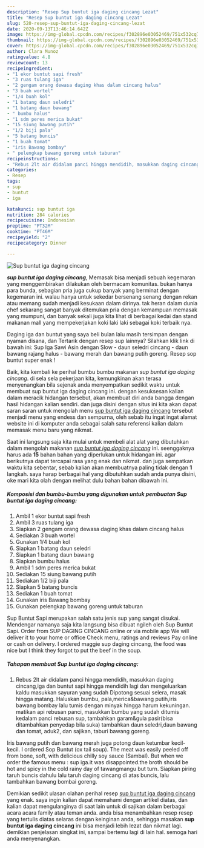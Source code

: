 ```yaml
---
description: "Resep Sup buntut iga daging cincang Lezat"
title: "Resep Sup buntut iga daging cincang Lezat"
slug: 520-resep-sup-buntut-iga-daging-cincang-lezat
date: 2020-09-13T13:46:14.642Z
image: https://img-global.cpcdn.com/recipes/f302896e03052469/751x532cq70/sup-buntut-iga-daging-cincang-foto-resep-utama.jpg
thumbnail: https://img-global.cpcdn.com/recipes/f302896e03052469/751x532cq70/sup-buntut-iga-daging-cincang-foto-resep-utama.jpg
cover: https://img-global.cpcdn.com/recipes/f302896e03052469/751x532cq70/sup-buntut-iga-daging-cincang-foto-resep-utama.jpg
author: Clara Munoz
ratingvalue: 4.8
reviewcount: 13
recipeingredient:
- "1 ekor buntut sapi fresh"
- "3 ruas tulang iga"
- "2 gengam orang dewasa daging khas dalam cincang halus"
- "3 buah wortel"
- "1/4 buah kol"
- "1 batang daun seledri"
- "1 batang daun bawang"
- " bumbu halus"
- "1 sdm peres merica bukat"
- "15 siung bawang putih"
- "1/2 biji pala"
- "5 batang buncis"
- "1 buah tomat"
- "iris Bawang bombay"
- " pelengkap bawang goreng untuk taburan"
recipeinstructions:
- "Rebus 2lt air didalam panci hingga mendidih, masukkan daging cincang,iga dan buntut sapi hingga mendidih lagi dan mengeluarkan kaldu masukkan sayuran yang sudah Dipotong sesuai selera, masak hingga matang. Haluskan bumbu, pala,merica&amp;bawang putih,iris bawang bombay lalu tumis dengan minyak hingga harum kekuningan. matikan api rebusan panci, masukkan bumbu yang sudah ditumis kedalam panci rebusan sup, tambahkan garam&amp;gula pasir(bisa ditambahkan penyedap bila suka) tambahkan daun seledri,daun bawang dan tomat, aduk2, dan sajikan, taburi bawang goreng."
categories:
- Resep
tags:
- sup
- buntut
- iga

katakunci: sup buntut iga 
nutrition: 284 calories
recipecuisine: Indonesian
preptime: "PT32M"
cooktime: "PT46M"
recipeyield: "2"
recipecategory: Dinner

---
```



![Sup buntut iga daging cincang](https://img-global.cpcdn.com/recipes/f302896e03052469/751x532cq70/sup-buntut-iga-daging-cincang-foto-resep-utama.jpg)

<b><i>sup buntut iga daging cincang</i></b>, Memasak bisa menjadi sebuah kegemaran yang menggembirakan dilakukan oleh bermacam komunitas. bukan hanya para bunda, sebagian pria juga cukup banyak yang berminat dengan kegemaran ini. walau hanya untuk sekedar bersenang senang dengan rekan atau memang sudah menjadi kesukaan dalam dirinya. tak heran dalam dunia chef sekarang sangat banyak ditemukan pria dengan kemampuan memasak yang mumpuni, dan banyak sekali juga kita lihat di berbagai kedai dan stand makanan mall yang mempekerjakan koki laki laki sebagai koki terbaik nya.

Daging iga dan buntut yang saya beli bulan lalu masih tersimpan dengan nyaman disana, dan Tertarik dengan resep sup lainnya? Silahkan klik link di bawah ini: Sup Iga Sawi Asin dengan Slow - daun seledri cincang - daun bawang rajang halus - bawang merah dan bawang putih goreng. Resep sop buntut super enak !

Baik, kita kembali ke perihal bumbu bumbu makanan <i>sup buntut iga daging cincang</i>. di sela sela pekerjaan kita, kemungkinan akan terasa menyenangkan bila sejenak anda menyempatkan sedikit waktu untuk membuat sup buntut iga daging cincang ini. dengan kesuksesan kalian dalam meracik hidangan tersebut, akan membuat diri anda bangga dengan hasil hidangan kalian sendiri. dan juga disini dengan situs ini kita akan dapat saran saran untuk mengolah menu <u>sup buntut iga daging cincang</u> tersebut menjadi menu yang endess dan sempurna, oleh sebab itu ingat ingat alamat website ini di komputer anda sebagai salah satu referensi kalian dalam memasak menu baru yang nikmat.


Saat ini langsung saja kita mulai untuk membeli alat alat yang dibutuhkan dalam mengolah makanan <u><i>sup buntut iga daging cincang</i></u> ini. seenggaknya harus ada <b>15</b> bahan bahan yang diperlukan untuk hidangan ini. agar berikutnya dapat tercapai rasa yang enak dan nikmat. dan juga sempatkan waktu kita sebentar, sebab kalian akan membuatnya paling tidak dengan <b>1</b> langkah. saya harap berbagai hal yang dibutuhkan sudah anda punya disini, oke mari kita olah dengan melihat dulu bahan bahan dibawah ini.

<!--inarticleads1-->

##### Komposisi dan bumbu-bumbu yang digunakan untuk pembuatan Sup buntut iga daging cincang:

1. Ambil 1 ekor buntut sapi fresh
1. Ambil 3 ruas tulang iga
1. Siapkan 2 gengam orang dewasa daging khas dalam cincang halus
1. Sediakan 3 buah wortel
1. Gunakan 1/4 buah kol
1. Siapkan 1 batang daun seledri
1. Siapkan 1 batang daun bawang
1. Siapkan  bumbu halus
1. Ambil 1 sdm peres merica bukat
1. Sediakan 15 siung bawang putih
1. Sediakan 1/2 biji pala
1. Siapkan 5 batang buncis
1. Sediakan 1 buah tomat
1. Gunakan iris Bawang bombay
1. Gunakan  pelengkap bawang goreng untuk taburan


Sup Buntut Sapi merupakan salah satu jenis sup yang sangat disukai. Mendengar namanya saja kita langsung bisa dibuat ngileh oleh Sup Buntut Sapi. Order from SUP DAGING CINCANG online or via mobile app We will deliver it to your home or office Check menu, ratings and reviews Pay online or cash on delivery. I ordered maggie sup daging cincang, the food was nice but I think they forgot to put the beef in the soup. 

<!--inarticleads2-->

##### Tahapan membuat Sup buntut iga daging cincang:

1. Rebus 2lt air didalam panci hingga mendidih, masukkan daging cincang,iga dan buntut sapi hingga mendidih lagi dan mengeluarkan kaldu masukkan sayuran yang sudah Dipotong sesuai selera, masak hingga matang. Haluskan bumbu, pala,merica&amp;bawang putih,iris bawang bombay lalu tumis dengan minyak hingga harum kekuningan. matikan api rebusan panci, masukkan bumbu yang sudah ditumis kedalam panci rebusan sup, tambahkan garam&amp;gula pasir(bisa ditambahkan penyedap bila suka) tambahkan daun seledri,daun bawang dan tomat, aduk2, dan sajikan, taburi bawang goreng.


Iris bawang putih dan bawang merah juga potong daun ketumbar kecil-kecil. I ordered Sop Buntut (ox tail soup). The meat was easily peeled off from bone, soft, with delicious chilly soy sauce (Sambal). But when we order the famous menu : sup iga.it was disappointed.the broth should be hot and spicy in the cold rainy day of tawangmangu but turn. Siapkan piring taruh buncis dahulu lalu taruh daging cincang di atas buncis, lalu tambahkan bawang bombai goreng. 

Demikian sedikit ulasan olahan perihal resep <u>sup buntut iga daging cincang</u> yang enak. saya ingin kalian dapat memahami dengan artikel diatas, dan kalian dapat mengulanginya di saat lain untuk di sajikan dalam berbagai acara acara family atau teman anda. anda bisa menambahkan resep resep yang tertulis diatas selaras dengan keinginan anda, sehingga masakan <b>sup buntut iga daging cincang</b> ini bisa menjadi lebih lezat dan nikmat lagi. demikian penjelasan singkat ini, sampai bertemu lagi di lain hal. semoga hari anda menyenangkan.
